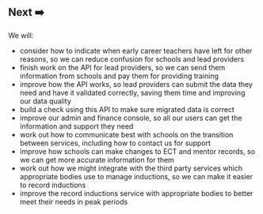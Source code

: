 ## Next ➡️

We will:

* consider how to indicate when early career teachers have left for other reasons, so we can reduce confusion for schools and lead providers
* finish work on the API for lead providers, so we can send them information from schools and pay them for providing training
* improve how the API works, so lead providers can submit the data they need and have it validated correctly, saving them time and improving our data quality
* build a check using this API to make sure migrated data is correct
* improve our admin and finance console, so all our users can get the information and support they need
* work out how to communicate best with schools on the transition between services, including how to contact us for support
* improve how schools can make changes to ECT and mentor records, so we can get more accurate information for them
* work out how we might integrate with the third party services which appropriate bodies use to manage inductions, so we can make it easier to record inductions
* improve the record inductions service with appropriate bodies to better meet their needs in peak periods
